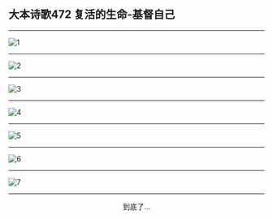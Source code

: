 
## 大本诗歌472 复活的生命-基督自己
        
<div id="aplayer0"></div>

---

<img alt="1" data-original="https://cdn.jsdelivr.net/gh/k34869/shi/data/d0471/1">

---

<img alt="2" data-original="https://cdn.jsdelivr.net/gh/k34869/shi/data/d0471/2">

---

<img alt="3" data-original="https://cdn.jsdelivr.net/gh/k34869/shi/data/d0471/3">

---

<img alt="4" data-original="https://cdn.jsdelivr.net/gh/k34869/shi/data/d0471/4">

---

<img alt="5" data-original="https://cdn.jsdelivr.net/gh/k34869/shi/data/d0471/5">

---

<img alt="6" data-original="https://cdn.jsdelivr.net/gh/k34869/shi/data/d0471/6">

---

<img alt="7" data-original="https://cdn.jsdelivr.net/gh/k34869/shi/data/d0471/7">

---

<p style="text-align: center">到底了...</p>

<script src="/js/dist-view.js"></script>

<script>
MAIN.id = 'd0471';
        
const ap0 = new APlayer({
    container: document.getElementById('aplayer0'),
    volume: 1,
    loop: 'none',
    preload: 'none',
    audio: [{
        name: '大本诗歌472.mp3',
        artist: '大本诗歌',
        url: 'https://res.wx.qq.com/voice/getvoice?mediaid=MzI0NTk3MDM5M18yMjQ3NDkzNDA3',
        cover: '/favicon'
    }]
});
</script>
